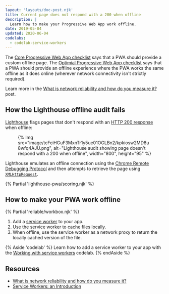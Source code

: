 ```yaml
---
layout: 'layouts/doc-post.njk'
title: Current page does not respond with a 200 when offline
description: |
  Learn how to make your Progressive Web App work offline.
date: 2019-05-04
updated: 2020-06-04
codelabs:
  - codelab-service-workers
---
```


The [Core Progressive Web App checklist](https://web.dev/pwa-checklist/#core) says that a PWA
should provide a custom offline page. The [Optimial Progressive Web App checklist](https://web.dev/pwa-checklist/#optimal)
says that a PWA should provide an offline experience where the PWA works the same offline as
it does online (wherever network connectivity isn't strictly required).

Learn more in the [What is network reliability and how do you measure it?](https://web.dev/network-connections-unreliable/) post.

## How the Lighthouse offline audit fails

[Lighthouse](https://developers.google.com/web/tools/lighthouse/)
flags pages that don't respond with an
[HTTP 200 response](https://developer.mozilla.org/docs/Web/HTTP/Status#Successful_responses)
when offline:

<figure>
  {% Img src="image/tcFciHGuF3MxnTr1y5ue01OGLBn2/kpkiosw2MD8u8wfq4AJU.png", alt="Lighthouse audit showing page doesn't respond with a 200 when offline", width="800", height="95" %}
</figure>

Lighthouse emulates an offline connection using the [Chrome Remote Debugging Protocol](https://github.com/ChromeDevTools/devtools-protocol)
and then attempts to retrieve the page using [`XMLHttpRequest`](https://developer.mozilla.org/docs/Web/API/XMLHttpRequest).

{% Partial 'lighthouse-pwa/scoring.njk' %}

## How to make your PWA work offline

{% Partial 'reliable/workbox.njk' %}

1. Add a [service worker](https://developers.google.com/web/fundamentals/primers/service-workers) to your app.
2. Use the service worker to cache files locally.
3. When offline, use the service worker as a network proxy to return the
   locally cached version of the file.

{% Aside 'codelab' %}
Learn how to add a service worker to your app
with the [Working with service workers](https://web.dev/codelab-service-workers) codelab.
{% endAside %}

## Resources

- [What is network reliability and how do you measure it?](https://web.dev/network-connections-unreliable/)
- [Service Workers: an Introduction](https://developers.google.com/web/fundamentals/primers/service-workers)
